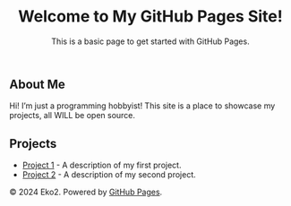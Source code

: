 <html lang="en">
<head>
    <meta charset="UTF-8">
    <meta name="viewport" content="width=device-width, initial-scale=1.0">
    <link rel="stylesheet" href="styles.css">
</head>
<body>
    <header>
        <h1>Welcome to My GitHub Pages Site!</h1>
        <p>This is a basic page to get started with GitHub Pages.</p>
    </header>
    <main>
        <section>
            <h2>About Me</h2>
            <p>Hi! I’m just a programming hobbyist! This site is a place to showcase my projects, all WILL be open source.</p>
        </section>
        <section>
            <h2>Projects</h2>
            <ul>
                <li><a href="#insertLink here">Project 1</a> - A description of my first project.</li>
                <li><a href="#insertLink here">Project 2</a> - A description of my second project.</li>
            </ul>
        </section>
    </main>
    <footer>
        <p>&copy; 2024 Eko2. Powered by <a href="https://pages.github.com/">GitHub Pages</a>.</p>
    </footer>
</body>
</html>
